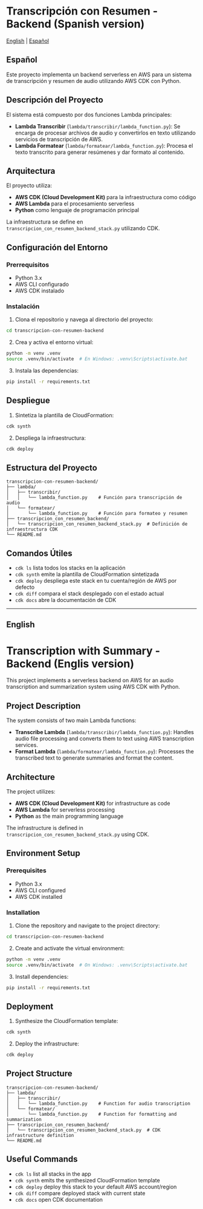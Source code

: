 # Transcripción con Resumen - Backend (Spanish version)

[English](#english) | [Español](#español)

## Español

Este proyecto implementa un backend serverless en AWS para un sistema de transcripción y resumen de audio utilizando AWS CDK con Python.

## Descripción del Proyecto

El sistema está compuesto por dos funciones Lambda principales:

- **Lambda Transcribir** (`lambda/transcribir/lambda_function.py`): Se encarga de procesar archivos de audio y convertirlos en texto utilizando servicios de transcripción de AWS.
- **Lambda Formatear** (`lambda/formatear/lambda_function.py`): Procesa el texto transcrito para generar resúmenes y dar formato al contenido.

## Arquitectura

El proyecto utiliza:
- **AWS CDK (Cloud Development Kit)** para la infraestructura como código
- **AWS Lambda** para el procesamiento serverless
- **Python** como lenguaje de programación principal

La infraestructura se define en `transcripcion_con_resumen_backend_stack.py` utilizando CDK.

## Configuración del Entorno

### Prerrequisitos
- Python 3.x
- AWS CLI configurado
- AWS CDK instalado

### Instalación

1. Clona el repositorio y navega al directorio del proyecto:
```bash
cd transcripcion-con-resumen-backend
```

2. Crea y activa el entorno virtual:
```bash
python -m venv .venv
source .venv/bin/activate  # En Windows: .venv\Scripts\activate.bat
```

3. Instala las dependencias:
```bash
pip install -r requirements.txt
```

## Despliegue

1. Sintetiza la plantilla de CloudFormation:
```bash
cdk synth
```

2. Despliega la infraestructura:
```bash
cdk deploy
```

## Estructura del Proyecto

```
transcripcion-con-resumen-backend/
├── lambda/
│   ├── transcribir/
│   │   └── lambda_function.py    # Función para transcripción de audio
│   └── formatear/
│       └── lambda_function.py    # Función para formateo y resumen
├── transcripcion_con_resumen_backend/
│   └── transcripcion_con_resumen_backend_stack.py  # Definición de infraestructura CDK
└── README.md
```

## Comandos Útiles

* `cdk ls`          lista todos los stacks en la aplicación
* `cdk synth`       emite la plantilla de CloudFormation sintetizada
* `cdk deploy`      despliega este stack en tu cuenta/región de AWS por defecto
* `cdk diff`        compara el stack desplegado con el estado actual
* `cdk docs`        abre la documentación de CDK

---

## English

# Transcription with Summary - Backend (Englis version)

This project implements a serverless backend on AWS for an audio transcription and summarization system using AWS CDK with Python.

## Project Description

The system consists of two main Lambda functions:

- **Transcribe Lambda** (`lambda/transcribir/lambda_function.py`): Handles audio file processing and converts them to text using AWS transcription services.
- **Format Lambda** (`lambda/formatear/lambda_function.py`): Processes the transcribed text to generate summaries and format the content.

## Architecture

The project utilizes:
- **AWS CDK (Cloud Development Kit)** for infrastructure as code
- **AWS Lambda** for serverless processing
- **Python** as the main programming language

The infrastructure is defined in `transcripcion_con_resumen_backend_stack.py` using CDK.

## Environment Setup

### Prerequisites
- Python 3.x
- AWS CLI configured
- AWS CDK installed

### Installation

1. Clone the repository and navigate to the project directory:
```bash
cd transcripcion-con-resumen-backend
```

2. Create and activate the virtual environment:
```bash
python -m venv .venv
source .venv/bin/activate  # On Windows: .venv\Scripts\activate.bat
```

3. Install dependencies:
```bash
pip install -r requirements.txt
```

## Deployment

1. Synthesize the CloudFormation template:
```bash
cdk synth
```

2. Deploy the infrastructure:
```bash
cdk deploy
```

## Project Structure

```
transcripcion-con-resumen-backend/
├── lambda/
│   ├── transcribir/
│   │   └── lambda_function.py    # Function for audio transcription
│   └── formatear/
│       └── lambda_function.py    # Function for formatting and summarization
├── transcripcion_con_resumen_backend/
│   └── transcripcion_con_resumen_backend_stack.py  # CDK infrastructure definition
└── README.md
```

## Useful Commands

* `cdk ls`          list all stacks in the app
* `cdk synth`       emits the synthesized CloudFormation template
* `cdk deploy`      deploy this stack to your default AWS account/region
* `cdk diff`        compare deployed stack with current state
* `cdk docs`        open CDK documentation